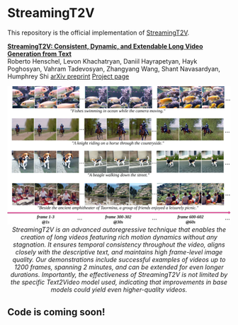 

# StreamingT2V

This repository is the official implementation of [StreamingT2V](https://streamingt2v.github.io/).


**[StreamingT2V: Consistent, Dynamic, and Extendable Long Video Generation from Text](https://arxiv.org/abs/2403.14773)**
</br>
Roberto Henschel,
Levon Khachatryan,
Daniil Hayrapetyan,
Hayk Poghosyan,
Vahram Tadevosyan,
Zhangyang Wang, Shant Navasardyan, Humphrey Shi
[arXiv preprint](https://arxiv.org/abs/2403.14773) [Project page](https://streamingt2v.github.io/)
</br>


<p align="center">
<img src="__assets__/github/teaser/teaser_final.png" width="800px"/>  
<br>
<em>StreamingT2V is an advanced autoregressive technique that enables the creation of long videos featuring rich motion dynamics without any stagnation. It ensures temporal consistency throughout the video, aligns closely with the descriptive text, and maintains high frame-level image quality. Our demonstrations include successful examples of videos up to 1200 frames, spanning 2 minutes, and can be extended for even longer durations. Importantly, the effectiveness of StreamingT2V is not limited by the specific Text2Video model used, indicating that improvements in base models could yield even higher-quality videos.</em>
</p>

## Code is coming soon!

